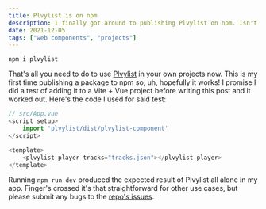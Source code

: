 ```yaml
---
title: Plvylist is on npm
description: I finally got around to publishing Plvylist on npm. Isn't that great?
date: 2021-12-05
tags: ["web components", "projects"]
---
```


`npm i plvylist`

That's all you need to do to use [Plvylist](../plvylist-web-component) in your own projects now. This is my first time publishing a package to npm so, uh, hopefully it works! I promise I did a test of adding it to a Vite + Vue project before writing this post and it worked out. Here's the code I used for said test:

```js
// src/App.vue
<script setup>
	import 'plvylist/dist/plvylist-component'
</script>

<template>
	<plvylist-player tracks="tracks.json"></plvylist-player>
</template>
```

Running `npm run dev` produced the expected result of Plvylist all alone in my app. Finger's crossed it's that straightforward for other use cases, but please submit any bugs to the [repo's issues](https://github.com/troyvassalotti/plvylist/issues).
